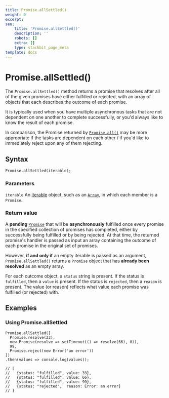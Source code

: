 ```yaml
---
title: Promise.allSettled()
weight: 0
excerpt:
seo:
    title: 'Promise.allSettled()'
    description: ''
    robots: []
    extra: []
    type: stackbit_page_meta
template: docs
---
```



# Promise.allSettled()

The `Promise.allSettled()` method returns a promise that resolves after all of the given promises have either fulfilled or rejected, with an array of objects that each describes the outcome of each promise.

It is typically used when you have multiple asynchronous tasks that are not dependent on one another to complete successfully, or you'd always like to know the result of each promise.

In comparison, the Promise returned by [`Promise.all()`](all) may be more appropriate if the tasks are dependent on each other / if you'd like to immediately reject upon any of them rejecting.

## Syntax

    Promise.allSettled(iterable);

### Parameters

`iterable`
An [iterable](../../iteration_protocols) object, such as an [`Array`](../array), in which each member is a `Promise`.

### Return value

A **pending** [`Promise`](../promise) that will be **asynchronously** fulfilled once every promise in the specified collection of promises has completed, either by successfully being fulfilled or by being rejected. At that time, the returned promise's handler is passed as input an array containing the outcome of each promise in the original set of promises.

However, **if and only if** an empty iterable is passed as an argument, `Promise.allSettled()` returns a `Promise` object that has **already been resolved** as an empty array.

For each outcome object, a `status` string is present. If the status is `fulfilled`, then a `value` is present. If the status is `rejected`, then a `reason` is present. The value (or reason) reflects what value each promise was fulfilled (or rejected) with.

## Examples

### Using Promise.allSettled

    Promise.allSettled([
      Promise.resolve(33),
      new Promise(resolve => setTimeout(() => resolve(66), 0)),
      99,
      Promise.reject(new Error('an error'))
    ])
    .then(values => console.log(values));

    // [
    //   {status: "fulfilled", value: 33},
    //   {status: "fulfilled", value: 66},
    //   {status: "fulfilled", value: 99},
    //   {status: "rejected",  reason: Error: an error}
    // ]
